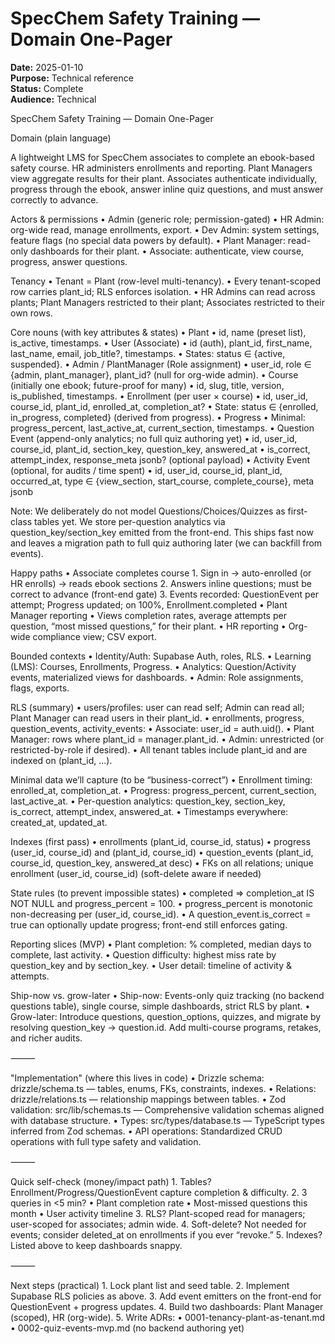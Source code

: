# SpecChem Safety Training — Domain One-Pager

**Date:** 2025-01-10  
**Purpose:** Technical reference  
**Status:** Complete  
**Audience:** Technical

SpecChem Safety Training — Domain One-Pager

Domain (plain language)

A lightweight LMS for SpecChem associates to complete an ebook-based safety course. HR administers enrollments and reporting. Plant Managers view aggregate results for their plant. Associates authenticate individually, progress through the ebook, answer inline quiz questions, and must answer correctly to advance.

Actors & permissions
• Admin (generic role; permission-gated)
• HR Admin: org-wide read, manage enrollments, export.
• Dev Admin: system settings, feature flags (no special data powers by default).
• Plant Manager: read-only dashboards for their plant.
• Associate: authenticate, view course, progress, answer questions.

Tenancy
• Tenant = Plant (row-level multi-tenancy).
• Every tenant-scoped row carries plant_id; RLS enforces isolation.
• HR Admins can read across plants; Plant Managers restricted to their plant; Associates restricted to their own rows.

Core nouns (with key attributes & states)
• Plant
• id, name (preset list), is_active, timestamps.
• User (Associate)
• id (auth), plant_id, first_name, last_name, email, job_title?, timestamps.
• States: status ∈ {active, suspended}.
• Admin / PlantManager (Role assignment)
• user_id, role ∈ {admin, plant_manager}, plant_id? (null for org-wide admin).
• Course (initially one ebook; future-proof for many)
• id, slug, title, version, is_published, timestamps.
• Enrollment (per user × course)
• id, user_id, course_id, plant_id, enrolled_at, completion_at?
• State: status ∈ {enrolled, in_progress, completed} (derived from progress).
• Progress
• Minimal: progress_percent, last_active_at, current_section, timestamps.
• Question Event (append-only analytics; no full quiz authoring yet)
• id, user_id, course_id, plant_id, section_key, question_key, answered_at
• is_correct, attempt_index, response_meta jsonb? (optional payload)
• Activity Event (optional, for audits / time spent)
• id, user_id, course_id, plant_id, occurred_at, type ∈ {view_section, start_course, complete_course}, meta jsonb

Note: We deliberately do not model Questions/Choices/Quizzes as first-class tables yet. We store per-question analytics via question_key/section_key emitted from the front-end. This ships fast now and leaves a migration path to full quiz authoring later (we can backfill from events).

Happy paths
• Associate completes course 1. Sign in → auto-enrolled (or HR enrolls) → reads ebook sections 2. Answers inline questions; must be correct to advance (front-end gate) 3. Events recorded: QuestionEvent per attempt; Progress updated; on 100%, Enrollment.completed
• Plant Manager reporting
• Views completion rates, average attempts per question, “most missed questions,” for their plant.
• HR reporting
• Org-wide compliance view; CSV export.

Bounded contexts
• Identity/Auth: Supabase Auth, roles, RLS.
• Learning (LMS): Courses, Enrollments, Progress.
• Analytics: Question/Activity events, materialized views for dashboards.
• Admin: Role assignments, flags, exports.

RLS (summary)
• users/profiles: user can read self; Admin can read all; Plant Manager can read users in their plant_id.
• enrollments, progress, question_events, activity_events:
• Associate: user_id = auth.uid().
• Plant Manager: rows where plant_id = manager.plant_id.
• Admin: unrestricted (or restricted-by-role if desired).
• All tenant tables include plant_id and are indexed on (plant_id, …).

Minimal data we’ll capture (to be “business-correct”)
• Enrollment timing: enrolled_at, completion_at.
• Progress: progress_percent, current_section, last_active_at.
• Per-question analytics: question_key, section_key, is_correct, attempt_index, answered_at.
• Timestamps everywhere: created_at, updated_at.

Indexes (first pass)
• enrollments (plant_id, course_id, status)
• progress (user_id, course_id) and (plant_id, course_id)
• question_events (plant_id, course_id, question_key, answered_at desc)
• FKs on all relations; unique enrollment (user_id, course_id) (soft-delete aware if needed)

State rules (to prevent impossible states)
• completed ⇒ completion_at IS NOT NULL and progress_percent = 100.
• progress_percent is monotonic non-decreasing per (user_id, course_id).
• A question_event.is_correct = true can optionally update progress; front-end still enforces gating.

Reporting slices (MVP)
• Plant completion: % completed, median days to complete, last activity.
• Question difficulty: highest miss rate by question_key and by section_key.
• User detail: timeline of activity & attempts.

Ship-now vs. grow-later
• Ship-now: Events-only quiz tracking (no backend questions table), single course, simple dashboards, strict RLS by plant.
• Grow-later: Introduce questions, question_options, quizzes, and migrate by resolving question_key → question.id. Add multi-course programs, retakes, and richer audits.

⸻

"Implementation" (where this lives in code)
• Drizzle schema: drizzle/schema.ts — tables, enums, FKs, constraints, indexes.
• Relations: drizzle/relations.ts — relationship mappings between tables.
• Zod validation: src/lib/schemas.ts — Comprehensive validation schemas aligned with database structure.
• Types: src/types/database.ts — TypeScript types inferred from Zod schemas.
• API operations: Standardized CRUD operations with full type safety and validation.

⸻

Quick self-check (money/impact path) 1. Tables? Enrollment/Progress/QuestionEvent capture completion & difficulty. 2. 3 queries in <5 min?
• Plant completion rate
• Most-missed questions this month
• User activity timeline 3. RLS? Plant-scoped read for managers; user-scoped for associates; admin wide. 4. Soft-delete? Not needed for events; consider deleted_at on enrollments if you ever “revoke.” 5. Indexes? Listed above to keep dashboards snappy.

⸻

Next steps (practical) 1. Lock plant list and seed table. 2. Implement Supabase RLS policies as above. 3. Add event emitters on the front-end for QuestionEvent + progress updates. 4. Build two dashboards: Plant Manager (scoped), HR (org-wide). 5. Write ADRs:
• 0001-tenancy-plant-as-tenant.md
• 0002-quiz-events-mvp.md (no backend authoring yet)
